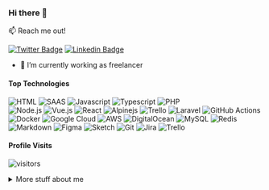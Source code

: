 ### Hi there 👋

:mailbox: Reach me out!

[![Twitter Badge](https://img.shields.io/badge/-@tahiriqbalnajam-1ca0f1?style=flat&labelColor=1ca0f1&logo=twitter&logoColor=white&link=https://twitter.com/tahiriqbalnajam)](https://twitter.com/tahiriqbalnajam)
[![Linkedin Badge](https://img.shields.io/badge/-tahiriqbalnajam-0e76a8?style=flat&labelColor=0e76a8&logo=linkedin&logoColor=white)](https://www.linkedin.com/in/tahiriqbalnajam)

- 🔭 I’m currently working as freelancer

#### Top Technologies

<!-- TODO: Make technologies links takes you to repositories -->

![HTML](https://img.shields.io/badge/HTML-239120?style=for-the-badge&logo=html5&logoColor=white) 
![SAAS](https://img.shields.io/badge/Sass-CC6699?style=for-the-badge&logo=sass&logoColor=white) 
![Javascript](https://img.shields.io/badge/JavaScript-F7DF1E?style=for-the-badge&logo=javascript&logoColor=black) 
![Typescript](https://img.shields.io/badge/TypeScript-007ACC?style=for-the-badge&logo=typescript&logoColor=white) 
![PHP](https://img.shields.io/badge/PHP-3776AB?style=for-the-badge&logo=php&logoColor=white)  
![Node.js](https://img.shields.io/badge/Node.js-43853D?style=for-the-badge&logo=node.js&logoColor=white) 
![Vue.js](https://img.shields.io/badge/Vue.js-35495E?style=for-the-badge&logo=vue.js&logoColor=4FC08D) 
![React](https://img.shields.io/badge/React-20232A?style=for-the-badge&logo=react&logoColor=61DAFB)
![Alpinejs](https://img.shields.io/badge/Alpinejs-%23026AA7.svg?style=for-the-badge&logo=Alpinejs&logoColor=white)
![Trello](https://img.shields.io/badge/Trello-%23026AA7.svg?style=for-the-badge&logo=Trello&logoColor=white)
![Laravel](https://img.shields.io/badge/laravel-%23FF2D20.svg?style=for-the-badge&logo=laravel&logoColor=white)
![GitHub Actions](https://img.shields.io/badge/githubactions-%232671E5.svg?style=for-the-badge&logo=githubactions&logoColor=white)
![Docker](https://img.shields.io/badge/docker-%230db7ed.svg?style=for-the-badge&logo=docker&logoColor=white)
![Google Cloud](https://img.shields.io/badge/GoogleCloud-%234285F4.svg?style=for-the-badge&logo=google-cloud&logoColor=white)
![AWS](https://img.shields.io/badge/AWS-%23FF9900.svg?style=for-the-badge&logo=amazon-aws&logoColor=white)
![DigitalOcean](https://img.shields.io/badge/DigitalOcean-%230167ff.svg?style=for-the-badge&logo=digitalOcean&logoColor=white)
![MySQL](https://img.shields.io/badge/mysql-%2300f.svg?style=for-the-badge&logo=mysql&logoColor=white)
![Redis](https://img.shields.io/badge/redis-%23DD0031.svg?style=for-the-badge&logo=redis&logoColor=white)
![Markdown](https://img.shields.io/badge/markdown-%23000000.svg?style=for-the-badge&logo=markdown&logoColor=white)
![Figma](https://img.shields.io/badge/figma-%23F24E1E.svg?style=for-the-badge&logo=figma&logoColor=white)
![Sketch](https://img.shields.io/badge/Sketch-FFB387?style=for-the-badge&logo=sketch&logoColor=black)
![Git](https://img.shields.io/badge/git-%23F05033.svg?style=for-the-badge&logo=git&logoColor=white)
![Jira](https://img.shields.io/badge/jira-%230A0FFF.svg?style=for-the-badge&logo=jira&logoColor=white)
![Trello](https://img.shields.io/badge/Trello-%23026AA7.svg?style=for-the-badge&logo=Trello&logoColor=white)




#### Profile Visits 

![visitors](https://visitor-badge.glitch.me/badge?page_id=tahiriqbalnajam)

<details>
<summary>
  More stuff about me
</summary>

<br >

- Love to work on web technologies especially in PHP and it's related frameworks like Codeigniter, Laravel and in PHP Ecommerce Magento and Woocommerce.
- I am thorough and precise in everything I do, and have a keen interest in technology, mobile applications and user experience. 
- Love to learn new technologies each day so started my work on Joomla in 2008 and after that switched to Codeigniter -> Laravle -> Magento -> Wordpress Plugin development.
- Love to have long term relations in every espect of life either in business or daily life.

#### Github Stats

![Muzaffer's github stats](https://github-readme-stats.vercel.app/api?username=tahiriqbalnajam&count_private=true&theme=tokyonight)

  [![Top Langs](https://github-readme-stats.vercel.app/api/top-langs/?username=ahmedkandel&hide=html,css&layout=compact)](https://github.com/anuraghazra/github-readme-stats)
</details>
